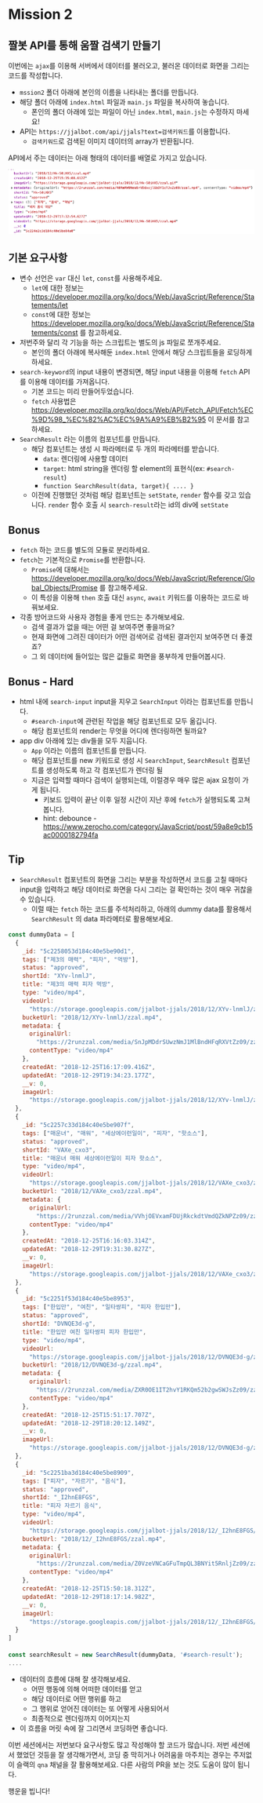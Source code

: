 # Mission 2

## 짤봇 API를 통해 움짤 검색기 만들기

이번에는 `ajax`를 이용해 서버에서 데이터를 불러오고, 불러온 데이터로 화면을 그리는 코드를 작성합니다.

- `mssion2` 폴더 아래에 본인의 이름을 나타내는 폴더를 만듭니다.
- 해당 폴더 아래에 `index.html` 파일과 `main.js` 파일을 복사하여 놓습니다.
  - 폰인의 폴더 아래에 있는 파일이 아닌 `index.html`, `main.js`는 수정하지 마세요!
- API는 `https://jjalbot.com/api/jjals?text=검색키워드`를 이용합니다.
  - `검색키워드`로 검색된 이미지 데이터의 array가 반환됩니다.

API에서 주는 데이터는 아래 형태의 데이터를 배열로 가지고 있습니다.

![데이터 모양](result.png)

## 기본 요구사항

- 변수 선언은 `var` 대신 `let`, `const`를 사용해주세요.
  - `let`에 대한 정보는 https://developer.mozilla.org/ko/docs/Web/JavaScript/Reference/Statements/let
  - `const`에 대한 정보는 https://developer.mozilla.org/ko/docs/Web/JavaScript/Reference/Statements/const 를 참고하세요.
- 저번주와 달리 각 기능을 하는 스크립트는 별도의 js 파일로 쪼개주세요.
  - 본인의 폴더 아래에 복사해둔 `index.html` 안에서 해당 스크립트들을 로딩하게 하세요.
- `search-keyword`의 input 내용이 변경되면, 해당 input 내용을 이용해 `fetch` API를 이용해 데이터를 가져옵니다.
  - 기본 코드는 미리 만들어두었습니다.
  - `fetch` 사용법은 https://developer.mozilla.org/ko/docs/Web/API/Fetch_API/Fetch%EC%9D%98_%EC%82%AC%EC%9A%A9%EB%B2%95 이 문서를 참고하세요.
- `SearchResult` 라는 이름의 컴포넌트를 만듭니다.
  - 해당 컴포넌트는 생성 시 파라메터로 두 개의 파라메터를 받습니다.
    - `data`: 렌더링에 사용할 데이터
    - `target`: html string을 렌더링 할 element의 표현식(ex: `#search-result`)
    - `function SearchResult(data, target){ .... }`
  - 이전에 진행했던 것처럼 해당 컴포넌트는 `setState`, `render` 함수를 갖고 있습니다. `render` 함수 호출 시 `search-result`라는 id의 div에 `setState`

## Bonus

- `fetch` 하는 코드를 별도의 모듈로 분리하세요.
- `fetch`는 기본적으로 `Promise`를 반환합니다.
  - `Promise`에 대해서는 https://developer.mozilla.org/ko/docs/Web/JavaScript/Reference/Global_Objects/Promise 를 참고해주세요.
  - 이 특성을 이용해 `then` 호출 대신 `async`, `await` 키워드를 이용하는 코드로 바꿔보세요.
- 각종 방어코드와 사용자 경험을 좋게 만드는 추가해보세요.
  - 검색 결과가 없을 때는 어떤 걸 보여주면 좋을까요?
  - 현재 화면에 그려진 데이터가 어떤 검색어로 검색된 결과인지 보여주면 더 좋겠죠?
  - 그 외 데이터에 들어있는 많은 값들로 화면을 풍부하게 만들어봅시다.

## Bonus - Hard

- html 내에 `search-input` input을 지우고 `SearchInput` 이라는 컴포넌트를 만듭니다.
  - `#search-input`에 관련된 작업을 해당 컴포넌트로 모두 옮깁니다.
  - 해당 컴포넌트의 render는 무엇을 어디에 렌더링하면 될까요?
- app div 아래에 있는 div들을 모두 지웁니다.
  - `App` 이라는 이름의 컴포넌트를 만듭니다.
  - 해당 컴포넌트를 new 키워드로 생성 시 `SearchInput`, `SearchResult` 컴포넌트를 생성하도록 하고 각 컴포넌트가 렌더링 될
  - 지금은 입력할 때마다 검색이 실행되는데, 이럴경우 매우 많은 ajax 요청이 가게 됩니다.
    - 키보드 입력이 끝난 이후 일정 시간이 지난 후에 `fetch`가 실행되도록 고쳐봅니다.
    - hint: debounce - https://www.zerocho.com/category/JavaScript/post/59a8e9cb15ac0000182794fa

## Tip

- `SearchResult` 컴포넌트의 화면을 그리는 부분을 작성하면서 코드를 고칠 때마다 input을 입력하고 해당 데이터로 화면을 다시 그리는 걸 확인하는 것이 매우 귀찮을 수 있습니다.
  - 이럴 때는 `fetch` 하는 코드를 주석처리하고, 아래의 dummy data를 활용해서 `SearchResult` 의 data 파라메터로 활용해보세요.

```javascript
const dummyData = [
  {
    _id: "5c2258053d184c40e5be90d1",
    tags: ["제3의 매력", "피자", "먹방"],
    status: "approved",
    shortId: "XYv-lnmlJ",
    title: "제3의 매력 피자 먹방",
    type: "video/mp4",
    videoUrl:
      "https://storage.googleapis.com/jjalbot-jjals/2018/12/XYv-lnmlJ/zzal.mp4",
    bucketUrl: "2018/12/XYv-lnmlJ/zzal.mp4",
    metadata: {
      originalUrl:
        "https://2runzzal.com/media/SnJpMDdrSUwzNmJ1MlBndHFqRXVtZz09/zzal.mp4",
      contentType: "video/mp4"
    },
    createdAt: "2018-12-25T16:17:09.416Z",
    updatedAt: "2018-12-29T19:34:23.177Z",
    __v: 0,
    imageUrl:
      "https://storage.googleapis.com/jjalbot-jjals/2018/12/XYv-lnmlJ/zzal.gif"
  },
  {
    _id: "5c2257c33d184c40e5be907f",
    tags: ["매운녀", "매워", "세상에이런일이", "피자", "핫소스"],
    status: "approved",
    shortId: "VAXe_cxo3",
    title: "매운녀 매워 세상에이런일이 피자 핫소스",
    type: "video/mp4",
    videoUrl:
      "https://storage.googleapis.com/jjalbot-jjals/2018/12/VAXe_cxo3/zzal.mp4",
    bucketUrl: "2018/12/VAXe_cxo3/zzal.mp4",
    metadata: {
      originalUrl:
        "https://2runzzal.com/media/VVhjOEVxamFDUjRkckdtVmdQZkNPZz09/zzal.mp4",
      contentType: "video/mp4"
    },
    createdAt: "2018-12-25T16:16:03.314Z",
    updatedAt: "2018-12-29T19:31:30.827Z",
    __v: 0,
    imageUrl:
      "https://storage.googleapis.com/jjalbot-jjals/2018/12/VAXe_cxo3/zzal.gif"
  },
  {
    _id: "5c2251f53d184c40e5be8953",
    tags: ["한입만", "여친", "일타쌍피", "피자 한입만"],
    status: "approved",
    shortId: "DVNQE3d-g",
    title: "한입만 여친 일타쌍피 피자 한입만",
    type: "video/mp4",
    videoUrl:
      "https://storage.googleapis.com/jjalbot-jjals/2018/12/DVNQE3d-g/zzal.mp4",
    bucketUrl: "2018/12/DVNQE3d-g/zzal.mp4",
    metadata: {
      originalUrl:
        "https://2runzzal.com/media/ZXR0OE1IT2hvY1RKQm52b2gwSWJsZz09/zzal.mp4",
      contentType: "video/mp4"
    },
    createdAt: "2018-12-25T15:51:17.707Z",
    updatedAt: "2018-12-29T18:20:12.149Z",
    __v: 0,
    imageUrl:
      "https://storage.googleapis.com/jjalbot-jjals/2018/12/DVNQE3d-g/zzal.gif"
  },
  {
    _id: "5c2251ba3d184c40e5be8909",
    tags: ["피자", "자르기", "음식"],
    status: "approved",
    shortId: "_I2hnE8FGS",
    title: "피자 자르기 음식",
    type: "video/mp4",
    videoUrl:
      "https://storage.googleapis.com/jjalbot-jjals/2018/12/_I2hnE8FGS/zzal.mp4",
    bucketUrl: "2018/12/_I2hnE8FGS/zzal.mp4",
    metadata: {
      originalUrl:
        "https://2runzzal.com/media/Z0VzeVNCaGFuTmpQL3BNYit5RnljZz09/zzal.mp4",
      contentType: "video/mp4"
    },
    createdAt: "2018-12-25T15:50:18.312Z",
    updatedAt: "2018-12-29T18:17:14.982Z",
    __v: 0,
    imageUrl:
      "https://storage.googleapis.com/jjalbot-jjals/2018/12/_I2hnE8FGS/zzal.gif"
  }
]

const searchResult = new SearchResult(dummyData, '#search-result');
....

```

- 데이터의 흐름에 대해 잘 생각해보세요.
  - 어떤 행동에 의해 어떠한 데이터를 얻고
  - 해당 데이터로 어떤 행위를 하고
  - 그 행위로 얻어진 데이터는 또 어떻게 사용되어서
  - 최종적으로 렌더링까지 이어지는지
- 이 흐름을 머릿 속에 잘 그리면서 코딩하면 좋습니다.

이번 세션에서는 저번보다 요구사항도 많고 작성해야 할 코드가 많습니다. 저번 세션에서 했었던 것등을 잘 생각해가면서, 코딩 중 막히거나 어려움을 마주치는 경우는 주저없이 슬랙의 `qna` 채널을 잘 활용해보세요. 다른 사람의 PR을 보는 것도 도움이 많이 됩니다.

행운을 빕니다!
